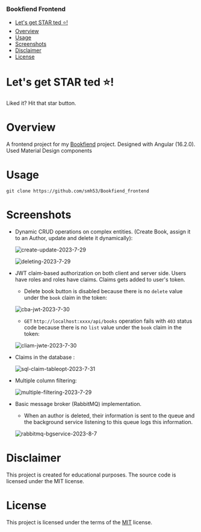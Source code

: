 ### Bookfiend Frontend


- [Let's get STAR ted ⭐!](#star-pls-)
- [Overview](#overview)
- [Usage](#usage)
- [Screenshots](#screenshots)
- [Disclaimer](#disclaimer)
- [License](#license)



# Let's get STAR ted ⭐!
  Liked it? Hit that star button.

# Overview
  A frontend project for my [Bookfiend](https://github.com/smh53/Bookfiend) project. Designed with Angular (16.2.0). Used Material Design components

 # Usage

`git clone https://github.com/smh53/Bookfiend_frontend` 

# Screenshots
  - Dynamic CRUD operations on complex entities. (Create Book, assign it to an Author, update and delete it dynamically): 
     
      ![create-update-2023-7-29](https://github.com/smh53/bookfiend_frontend/assets/39862947/14599ed1-4ef5-40ce-bca7-08a59cae6ae0)
      
      ![deleting-2023-7-29](https://github.com/smh53/bookfiend_frontend/assets/39862947/f78d3d8f-d96f-4e7c-ab05-736e82632fff)

   - JWT claim-based authorization on both client and server side. Users have roles and roles have claims. Claims gets added to user's token.
        - Delete book button is disabled because there is no ```delete``` value under the ```book``` claim in the token:
          
        ![cba-jwt-2023-7-30](https://github.com/smh53/bookfiend_frontend/assets/39862947/5f6aafde-96d3-4185-9a33-6d2d993eb59e)
     
        - ``` GET ``` ```http://localhost:xxxx/api/books``` operation fails with ```403``` status code because there is no ```list``` value under the ```book``` claim in the token:
          
        ![cliam-jwte-2023-7-30](https://github.com/smh53/bookfiend_frontend/assets/39862947/1cf7d796-313a-4b57-ae67-0a712ddddf20)

  - Claims in the database :
  
      ![sql-claim-tableopt-2023-7-31](https://github.com/smh53/bookfiend_frontend/assets/39862947/17b40fae-879a-4864-9c41-bc30d4edfb09)


  - Multiple column filtering:

    ![multiple-filtering-2023-7-29](https://github.com/smh53/bookfiend_frontend/assets/39862947/357ed4e6-e052-4b6c-a122-9e5e977a41d6)

  - Basic message broker (RabbitMQ) implementation.
      - When an author is deleted, their information is sent to the queue and the background service listening to this queue logs this information.
    
    ![rabbitmq-bgservice-2023-8-7](https://github.com/smh53/bookfiend_frontend/assets/39862947/5d5fee58-d371-4677-84c4-6586491171c0)


# Disclaimer

This project is created for educational purposes. The source code is licensed under the MIT license.

# License

This project is licensed under the terms of the [MIT](https://github.com/smh53/Bookfiend/blob/master/LICENSE.txt) license.


